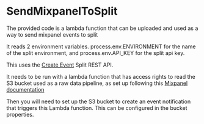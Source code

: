 # SendMixpanelToSplit

The provided code is a lambda function that can be uploaded and used as a way to send mixpanel events to split

It reads 2 environment variables. process.env.ENVIRONMENT for the name of the split environment, and process.env.API_KEY for the split api key. 

This uses the [Create Event](https://docs.split.io/reference/create-event) Split REST API. 


It needs to be run with a lambda function that has access rights to read the S3 bucket used as a raw data pipeline, as set up following this [Mixpanel documentation](https://developer.mixpanel.com/docs/aws-raw-pipeline)

Then you will need to set up the S3 bucket to create an event notification that triggers this Lambda function. This can be configured in the bucket properties.